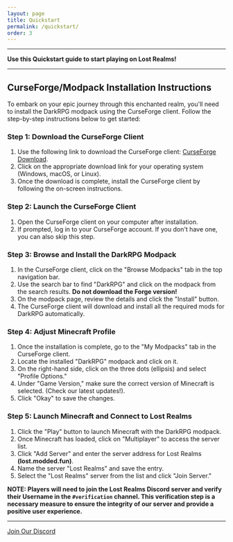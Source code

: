 ```yaml
---
layout: page
title: Quickstart
permalink: /quickstart/
order: 3
---
```


<hr color="#7B4B94">

**Use this Quickstart guide to start playing on Lost Realms!**

<hr color="#7B4B94">

## **CurseForge/Modpack Installation Instructions**

To embark on your epic journey through this enchanted realm, you'll need to install the DarkRPG modpack using the CurseForge client. Follow the step-by-step instructions below to get started:

### Step 1: Download the CurseForge Client ###

1. Use the following link to download the CurseForge client: [CurseForge Download][download-link].
2. Click on the appropriate download link for your operating system (Windows, macOS, or Linux).
3. Once the download is complete, install the CurseForge client by following the on-screen instructions.

### Step 2: Launch the CurseForge Client ###

1. Open the CurseForge client on your computer after installation.
2. If prompted, log in to your CurseForge account. If you don't have one, you can also skip this step.

### Step 3: Browse and Install the DarkRPG Modpack ###

1. In the CurseForge client, click on the "Browse Modpacks" tab in the top navigation bar.
2. Use the search bar to find "DarkRPG" and click on the modpack from the search results. **Do not download the Forge version!**
3. On the modpack page, review the details and click the "Install" button.
4. The CurseForge client will download and install all the required mods for DarkRPG automatically.

### Step 4: Adjust Minecraft Profile ###

1. Once the installation is complete, go to the "My Modpacks" tab in the CurseForge client.
2. Locate the installed "DarkRPG" modpack and click on it.
3. On the right-hand side, click on the three dots (ellipsis) and select "Profile Options."
4. Under "Game Version," make sure the correct version of Minecraft is selected. (Check our latest updates!).
5. Click "Okay" to save the changes.

### Step 5: Launch Minecraft and Connect to Lost Realms ###

1. Click the "Play" button to launch Minecraft with the DarkRPG modpack.
2. Once Minecraft has loaded, click on "Multiplayer" to access the server list.
3. Click "Add Server" and enter the server address for Lost Realms **(lost.modded.fun)**.
4. Name the server "Lost Realms" and save the entry.
5. Select the "Lost Realms" server from the list and click "Join Server."

**NOTE: Players will need to join the Lost Realms Discord server and verify their Username in the `#verification` channel. This verification step is a necessary measure to ensure the integrity of our server and provide a positive user experience.**

<hr color="#7B4B94">

[Join Our Discord][discord]

[discord]: https://discord.gg/5fhRG77PUm
[download-link]: https://www.curseforge.com/download/app

